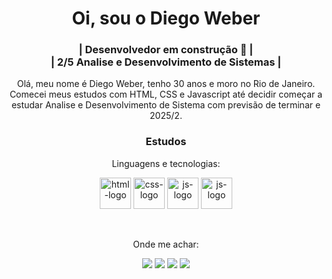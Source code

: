 <h1 align="center">Oi, sou o Diego Weber</h1>
<h3 align="center">| Desenvolvedor em construção 🚧 | <br> | 2/5 Analise e Desenvolvimento de Sistemas |</h3>

<p align="center">
Olá, meu nome é Diego Weber, tenho 30 anos e moro no Rio de Janeiro. Comecei meus estudos com HTML, CSS e Javascript até decidir começar a estudar Analise e Desenvolvimento de Sistema com previsão de terminar e 2025/2.
</p>

<div align="center">
<h3>Estudos</h3>
<p align="center">Linguagens e tecnologias:</p>
<img align="center" alt="html-logo" height="50" width="50" src="https://cdn.jsdelivr.net/gh/devicons/devicon/icons/html5/html5-plain.svg">
<img align="center" alt="css-logo" height="50" width="50" src="https://cdn.jsdelivr.net/gh/devicons/devicon/icons/css3/css3-plain.svg">
<img align="center" alt="js-logo" height="50" width="50" src="https://cdn.jsdelivr.net/gh/devicons/devicon/icons/javascript/javascript-original.svg">
  <img align="center" alt="js-logo" height="50" width="50" src="https://cdn.jsdelivr.net/gh/devicons/devicon/icons/javascript/javascript-original.svg">
</div>

<br>
<br>

<div align="center"> 
<p>Onde me achar:</p>
  <a href="https://instagram.com/diegofweber" target="_blank"><img src="https://img.shields.io/badge/Instagram-E4405F?style=for-the-badge&logo=instagram&logoColor=white" target="_blank"></a>
 	<a href="https://www.twitch.tv/diegoweb3r" target="_blank"><img src="https://img.shields.io/badge/Twitch-9146FF?style=for-the-badge&logo=twitch&logoColor=white" target="_blank"></a>
  <a href="https://br.linkedin.com/in/diego-weber-474a5aa6" target="_blank"><img src="https://img.shields.io/badge/-LinkedIn-%230077B5?style=for-the-badge&logo=linkedin&logoColor=white" target="_blank"></a> 
  <a href="https://www.tiktok.com/@diegoweber22?_t=8ZHHf7Dfz6s&_r=1" target="_blank"><img src="https://img.shields.io/badge/TikTok-000000?style=for-the-badge&logo=tiktok&logoColor=white" target="_blank"></a> 
  
</div>

